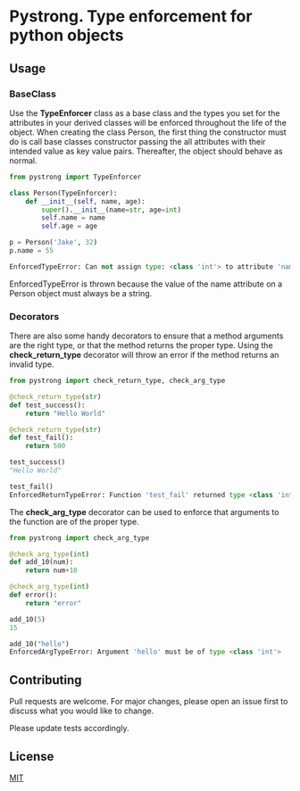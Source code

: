 # Pystrong. Type enforcement for python objects

## Usage

### BaseClass
Use the <b>TypeEnforcer</b> class as a base class and the types you set for the attributes in your derived classes will be enforced throughout the life of the object.
When creating the class Person, the first thing the constructor must do is call base classes constructor passing the all attributes with their intended value as key value pairs. Thereafter, the object should behave as normal.
```python
from pystrong import TypeEnforcer

class Person(TypeEnforcer):
    def __init__(self, name, age):
        super().__init__(name=str, age=int)
        self.name = name
        self.age = age

p = Person('Jake', 32)
p.name = 55

EnforcedTypeError: Can not assign type: <class 'int'> to attribute 'name'. Must be of type: <class 'str'>
```
EnforcedTypeError is thrown because the value of the name attribute on a Person object must always be a string.
 
### Decorators
There are also some handy decorators to ensure that a method arguments are the right type, or that the method returns the proper type. Using the <b>check_return_type</b> decorator will throw an error if the method returns an invalid type.
```python
from pystrong import check_return_type, check_arg_type

@check_return_type(str)
def test_success():
    return "Hello World"

@check_return_type(str)
def test_fail():
    return 500

test_success()
"Hello World"

test_fail()
EnforcedReturnTypeError: Function 'test_fail' returned type <class 'int'>. Expected return type is <class 'str'>.
```
The <b>check_arg_type</b> decorator can be used to enforce that arguments to the function are of the proper type.
```python
from pystrong import check_arg_type

@check_arg_type(int)
def add_10(num):
    return num+10

@check_arg_type(int)
def error():
    return "error"

add_10(5)
15

add_10("hello")
EnforcedArgTypeError: Argument 'hello' must be of type <class 'int'>
```


## Contributing
Pull requests are welcome. For major changes, please open an issue first to discuss what you would like to change.

Please update tests accordingly. 

## License
[MIT](https://choosealicense.com/licenses/mit/)

